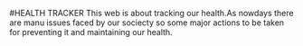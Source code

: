 #HEALTH TRACKER
This web is about tracking our health.As nowdays there are manu issues faced by our sociecty so some major actions to be taken for preventing it and maintaining our health.

